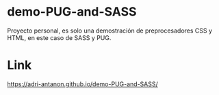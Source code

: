 # demo-PUG-and-SASS
Proyecto personal, es solo una demostración de preprocesadores CSS y HTML, en este caso de SASS y PUG.

# Link
https://adri-antanon.github.io/demo-PUG-and-SASS/
